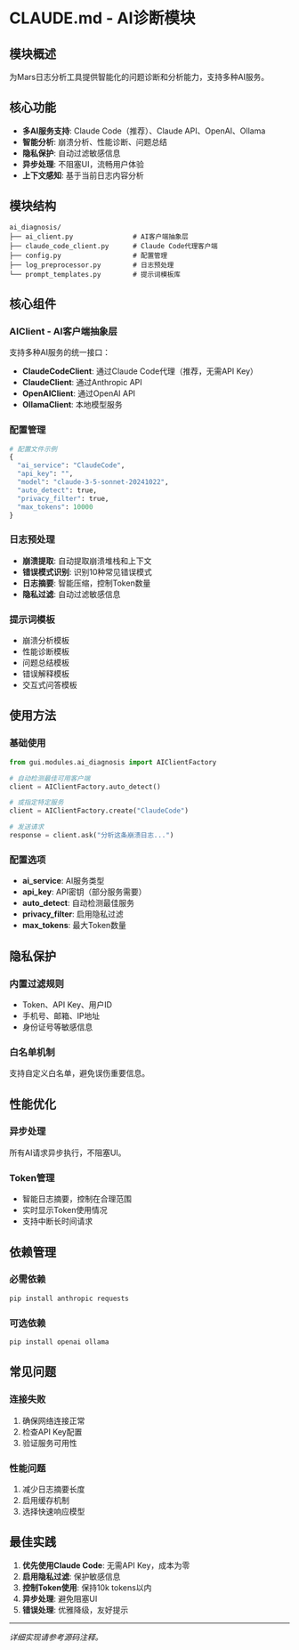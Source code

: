 # CLAUDE.md - AI诊断模块

## 模块概述
为Mars日志分析工具提供智能化的问题诊断和分析能力，支持多种AI服务。

## 核心功能
- **多AI服务支持**: Claude Code（推荐）、Claude API、OpenAI、Ollama
- **智能分析**: 崩溃分析、性能诊断、问题总结
- **隐私保护**: 自动过滤敏感信息
- **异步处理**: 不阻塞UI，流畅用户体验
- **上下文感知**: 基于当前日志内容分析

## 模块结构
```
ai_diagnosis/
├── ai_client.py               # AI客户端抽象层
├── claude_code_client.py      # Claude Code代理客户端
├── config.py                  # 配置管理
├── log_preprocessor.py        # 日志预处理
└── prompt_templates.py        # 提示词模板库
```

## 核心组件

### AIClient - AI客户端抽象层
支持多种AI服务的统一接口：
- **ClaudeCodeClient**: 通过Claude Code代理（推荐，无需API Key）
- **ClaudeClient**: 通过Anthropic API
- **OpenAIClient**: 通过OpenAI API
- **OllamaClient**: 本地模型服务

### 配置管理
```python
# 配置文件示例
{
  "ai_service": "ClaudeCode",
  "api_key": "",
  "model": "claude-3-5-sonnet-20241022",
  "auto_detect": true,
  "privacy_filter": true,
  "max_tokens": 10000
}
```

### 日志预处理
- **崩溃提取**: 自动提取崩溃堆栈和上下文
- **错误模式识别**: 识别10种常见错误模式
- **日志摘要**: 智能压缩，控制Token数量
- **隐私过滤**: 自动过滤敏感信息

### 提示词模板
- 崩溃分析模板
- 性能诊断模板
- 问题总结模板
- 错误解释模板
- 交互式问答模板

## 使用方法

### 基础使用
```python
from gui.modules.ai_diagnosis import AIClientFactory

# 自动检测最佳可用客户端
client = AIClientFactory.auto_detect()

# 或指定特定服务
client = AIClientFactory.create("ClaudeCode")

# 发送请求
response = client.ask("分析这条崩溃日志...")
```

### 配置选项
- **ai_service**: AI服务类型
- **api_key**: API密钥（部分服务需要）
- **auto_detect**: 自动检测最佳服务
- **privacy_filter**: 启用隐私过滤
- **max_tokens**: 最大Token数量

## 隐私保护

### 内置过滤规则
- Token、API Key、用户ID
- 手机号、邮箱、IP地址
- 身份证号等敏感信息

### 白名单机制
支持自定义白名单，避免误伤重要信息。

## 性能优化

### 异步处理
所有AI请求异步执行，不阻塞UI。

### Token管理
- 智能日志摘要，控制在合理范围
- 实时显示Token使用情况
- 支持中断长时间请求

## 依赖管理

### 必需依赖
```bash
pip install anthropic requests
```

### 可选依赖
```bash
pip install openai ollama
```

## 常见问题

### 连接失败
1. 确保网络连接正常
2. 检查API Key配置
3. 验证服务可用性

### 性能问题
1. 减少日志摘要长度
2. 启用缓存机制
3. 选择快速响应模型

## 最佳实践

1. **优先使用Claude Code**: 无需API Key，成本为零
2. **启用隐私过滤**: 保护敏感信息
3. **控制Token使用**: 保持10k tokens以内
4. **异步处理**: 避免阻塞UI
5. **错误处理**: 优雅降级，友好提示

---

*详细实现请参考源码注释。*
